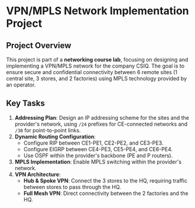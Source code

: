 # VPN/MPLS Network Implementation Project

## Project Overview
This project is part of a **networking course lab**, focusing on designing and implementing a VPN/MPLS network for the company CSIQ. The goal is to ensure secure and confidential connectivity between 6 remote sites (1 central site, 3 stores, and 2 factories) using MPLS technology provided by an operator.  

## Key Tasks
1. **Addressing Plan**: Design an IP addressing scheme for the sites and the provider's network, using `/24` prefixes for CE-connected networks and `/30` for point-to-point links.
2. **Dynamic Routing Configuration**:
   - Configure RIP between CE1-PE1, CE2-PE2, and CE3-PE3.
   - Configure EIGRP between CE4-PE3, CE5-PE4, and CE6-PE4.
   - Use OSPF within the provider's backbone (PE and P routers).
3. **MPLS Implementation**: Enable MPLS switching within the provider's network.
4. **VPN Architecture**:
   - **Hub & Spoke VPN**: Connect the 3 stores to the HQ, requiring traffic between stores to pass through the HQ.
   - **Full Mesh VPN**: Direct connectivity between the 2 factories and the HQ.

